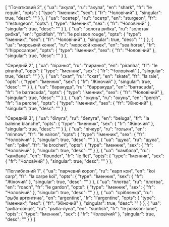 [
  "Початковий 2",
  {
    "ua": "акула",
    "ru": "акула",
    "en": "shark",
    "fr": "le requin",
    "opts": {
      "type": "Іменник",
      "sex": {
        "fr": "Чоловічий"
      },
      "singular": true,
      "desc": ""
    }
  },
  {
    "ua": "осетер",
    "ru": "осетр",
    "en": "sturgeon",
    "fr": "l'esturgeon",
    "opts": {
      "type": "Іменник",
      "sex": {
        "fr": "Чоловічий"
      },
      "singular": true,
      "desc": ""
    }
  },
  {
    "ua": "золота рибка",
    "ru": "золотая рибка",
    "en": "goldfish",
    "fr": "le poisson rouge",
    "opts": {
      "type": "Іменник",
      "sex": {
        "fr": "Чоловічий"
      },
      "singular": true,
      "desc": ""
    }
  },
  {
    "ua": "морський коник",
    "ru": "морской конек",
    "en": "sea horse",
    "fr": "l'hippocampe",
    "opts": {
      "type": "Іменник",
      "sex": {
        "fr": "Чоловічий"
      },
      "singular": true,
      "desc": ""
    }
  },



  "Середній 2",
  {
    "ua": "піранья",
    "ru": "пиранья",
    "en": "piranha",
    "fr": "le piranha",
    "opts": {
      "type": "Іменник",
      "sex": {
        "fr": "Чоловічий"
      },
      "singular": true,
      "desc": ""
    }
  },
  {
    "ua": "скат",
    "ru": "скат",
    "en": "skate",
    "fr": "la raie",
    "opts": {
      "type": "Іменник",
      "sex": {
        "fr": "Жіночий"
      },
      "singular": true,
      "desc": ""
    }
  },
  {
    "ua": "баракуда",
    "ru": "барракуда",
    "en": "barracuda",
    "fr": "le barracuda",
    "opts": {
      "type": "Іменник",
      "sex": {
        "fr": "Чоловічий"
      },
      "singular": true,
      "desc": ""
    }
  },
  {
    "ua": "окунь",
    "ru": "окунь",
    "en": "perch",
    "fr": "la perche",
    "opts": {
      "type": "Іменник",
      "sex": {
        "fr": "Жіночий"
      },
      "singular": true,
      "desc": ""
    }
  },



  "Середній 3",
  {
    "ua": "білуга",
    "ru": "белуга",
    "en": "beluga",
    "fr": "la baleine blanche",
    "opts": {
      "type": "Іменник",
      "sex": {
        "fr": "Жіночий"
      },
      "singular": true,
      "desc": ""
    }
  },
  {
    "ua": "пічкур",
    "ru": "гольян",
    "en": "minnow",
    "fr": "le vairon",
    "opts": {
      "type": "Іменник",
      "sex": {
        "fr": "Чоловічий"
      },
      "singular": true,
      "desc": ""
    }
  },
  {
    "ua": "щука",
    "ru": "щука",
    "en": "pike",
    "fr": "le brochet",
    "opts": {
      "type": "Іменник",
      "sex": {
        "fr": "Чоловічий"
      },
      "singular": true,
      "desc": ""
    }
  },
  {
    "ua": "камбала",
    "ru": "камбала",
    "en": "flounder",
    "fr": "le flet",
    "opts": {
      "type": "Іменник",
      "sex": {
        "fr": "Чоловічий"
      },
      "singular": true,
      "desc": ""
    }
  },



  "Поглиблений 1",
  {
    "ua": "парчевий короп",
    "ru": "карп кои",
    "en": "koi carp",
    "fr": "la carpe koï",
    "opts": {
      "type": "Іменник",
      "sex": {
        "fr": "Жіночий"
      },
      "singular": true,
      "desc": ""
    }
  },
  {
    "ua": "плотва",
    "ru": "плотва",
    "en": "roach",
    "fr": "le gardon",
    "opts": {
      "type": "Іменник",
      "sex": {
        "fr": "Чоловічий"
      },
      "singular": true,
      "desc": ""
    }
  },
  {
    "ua": "сріблянка",
    "ru": "рыба аргентина",
    "en": "argentine",
    "fr": "l'argentine",
    "opts": {
      "type": "Іменник",
      "sex": {
        "fr": "Жіночий"
      },
      "singular": true,
      "desc": ""
    }
  },
  {
    "ua": "риба-сонце",
    "ru": "рыба-луна",
    "en": "sunfish",
    "fr": "le poisson-lune",
    "opts": {
      "type": "Іменник",
      "sex": {
        "fr": "Чоловічий"
      },
      "singular": true,
      "desc": ""
    }
  }
]

